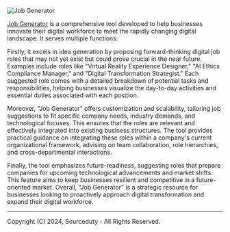 ![Job Generator](https://github.com/sourceduty/Job_Generator/assets/123030236/d1685f65-033f-4094-91a5-99c28118cd45)

[Job Generator](https://chat.openai.com/g/g-RF3VlAjnL-image-emulator) is a comprehensive tool developed to help businesses innovate their digital workforce to meet the rapidly changing digital landscape. It serves multiple functions:

Firstly, it excels in idea generation by proposing forward-thinking digital job roles that may not yet exist but could prove crucial in the near future. Examples include roles like "Virtual Reality Experience Designer," "AI Ethics Compliance Manager," and "Digital Transformation Strategist." Each suggested role comes with a detailed breakdown of potential tasks and responsibilities, helping businesses visualize the day-to-day activities and essential duties associated with each position.

Moreover, "Job Generator" offers customization and scalability, tailoring job suggestions to fit specific company needs, industry demands, and technological focuses. This ensures that the roles are relevant and effectively integrated into existing business structures. The tool provides practical guidance on integrating these roles within a company's current organizational framework, advising on team collaboration, role hierarchies, and cross-departmental interactions.

Finally, the tool emphasizes future-readiness, suggesting roles that prepare companies for upcoming technological advancements and market shifts. This feature aims to keep businesses resilient and competitive in a future-oriented market. Overall, "Job Generator" is a strategic resource for businesses looking to proactively approach digital transformation and expand their digital workforce.

***
Copyright (C) 2024, Sourceduty - All Rights Reserved.
